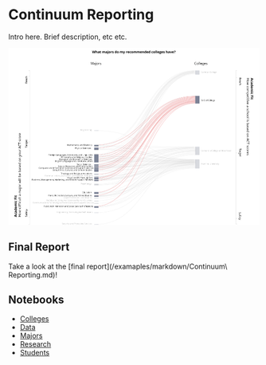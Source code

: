 Continuum Reporting
===

Intro here. Brief description, etc etc.

![Example: Colleges & Majors](/examples/sankey-colleges/sankey-college.png)

## Final Report

Take a look at the [final report](/examaples/markdown/Continuum\ Reporting.md)!

## Notebooks
  - [Colleges](/examples/markdown/colleges.md)
  - [Data](/examples/markdown/data.md)
  - [Majors](/examples/markdown/majors.md)
  - [Research](/examples/markdown/research.md)
  - [Students](/examples/markdown/students.md)
